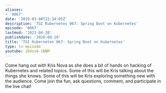 ```yaml
---
aliases:
- '0067'
date: '2019-03-08T22:34:05Z'
description: 'TGI Kubernetes 067: Spring Boot on Kubernetes'
episode: '0067'
lastmod: '2021-04-20'
publishdate: '2020-08-10'
title: 'TGI Kubernetes 067: Spring Boot on Kubernetes'
type: tv-episode
youtube: jDdzs6-1BBM
---
```


Come hang out with Kris Nova as she does a bit of hands on hacking of Kubernetes and related topics. Some of this will be Kris talking about the things she knows. Some of this will be Kris exploring something new with the audience. Come join the fun, ask questions, comment, and participate in the live chat!
